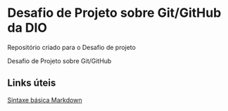 # Desafio de Projeto sobre Git/GitHub da DIO

Repositório criado para o Desafio de projeto

Desafio de Projeto sobre Git/GitHub

## Links úteis

[Sintaxe básica Markdown](www.markdownguide.org/basic-syntax)
